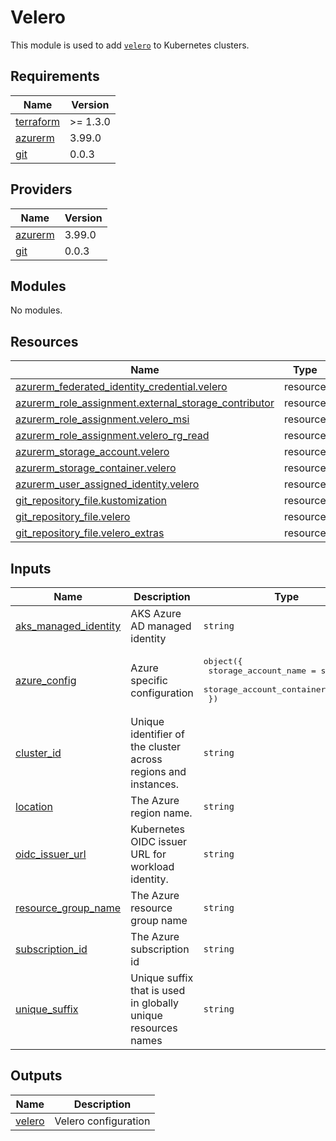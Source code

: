 # Velero

This module is used to add [`velero`](https://github.com/vmware-tanzu/velero) to Kubernetes clusters.

## Requirements

| Name | Version |
|------|---------|
| <a name="requirement_terraform"></a> [terraform](#requirement\_terraform) | >= 1.3.0 |
| <a name="requirement_azurerm"></a> [azurerm](#requirement\_azurerm) | 3.99.0 |
| <a name="requirement_git"></a> [git](#requirement\_git) | 0.0.3 |

## Providers

| Name | Version |
|------|---------|
| <a name="provider_azurerm"></a> [azurerm](#provider\_azurerm) | 3.99.0 |
| <a name="provider_git"></a> [git](#provider\_git) | 0.0.3 |

## Modules

No modules.

## Resources

| Name | Type |
|------|------|
| [azurerm_federated_identity_credential.velero](https://registry.terraform.io/providers/hashicorp/azurerm/3.99.0/docs/resources/federated_identity_credential) | resource |
| [azurerm_role_assignment.external_storage_contributor](https://registry.terraform.io/providers/hashicorp/azurerm/3.99.0/docs/resources/role_assignment) | resource |
| [azurerm_role_assignment.velero_msi](https://registry.terraform.io/providers/hashicorp/azurerm/3.99.0/docs/resources/role_assignment) | resource |
| [azurerm_role_assignment.velero_rg_read](https://registry.terraform.io/providers/hashicorp/azurerm/3.99.0/docs/resources/role_assignment) | resource |
| [azurerm_storage_account.velero](https://registry.terraform.io/providers/hashicorp/azurerm/3.99.0/docs/resources/storage_account) | resource |
| [azurerm_storage_container.velero](https://registry.terraform.io/providers/hashicorp/azurerm/3.99.0/docs/resources/storage_container) | resource |
| [azurerm_user_assigned_identity.velero](https://registry.terraform.io/providers/hashicorp/azurerm/3.99.0/docs/resources/user_assigned_identity) | resource |
| [git_repository_file.kustomization](https://registry.terraform.io/providers/xenitab/git/0.0.3/docs/resources/repository_file) | resource |
| [git_repository_file.velero](https://registry.terraform.io/providers/xenitab/git/0.0.3/docs/resources/repository_file) | resource |
| [git_repository_file.velero_extras](https://registry.terraform.io/providers/xenitab/git/0.0.3/docs/resources/repository_file) | resource |

## Inputs

| Name | Description | Type | Default | Required |
|------|-------------|------|---------|:--------:|
| <a name="input_aks_managed_identity"></a> [aks\_managed\_identity](#input\_aks\_managed\_identity) | AKS Azure AD managed identity | `string` | n/a | yes |
| <a name="input_azure_config"></a> [azure\_config](#input\_azure\_config) | Azure specific configuration | <pre>object({<br>    storage_account_name      = string,<br>    storage_account_container = string<br>  })</pre> | <pre>{<br>  "storage_account_container": "",<br>  "storage_account_name": ""<br>}</pre> | no |
| <a name="input_cluster_id"></a> [cluster\_id](#input\_cluster\_id) | Unique identifier of the cluster across regions and instances. | `string` | n/a | yes |
| <a name="input_location"></a> [location](#input\_location) | The Azure region name. | `string` | n/a | yes |
| <a name="input_oidc_issuer_url"></a> [oidc\_issuer\_url](#input\_oidc\_issuer\_url) | Kubernetes OIDC issuer URL for workload identity. | `string` | n/a | yes |
| <a name="input_resource_group_name"></a> [resource\_group\_name](#input\_resource\_group\_name) | The Azure resource group name | `string` | n/a | yes |
| <a name="input_subscription_id"></a> [subscription\_id](#input\_subscription\_id) | The Azure subscription id | `string` | n/a | yes |
| <a name="input_unique_suffix"></a> [unique\_suffix](#input\_unique\_suffix) | Unique suffix that is used in globally unique resources names | `string` | `""` | no |

## Outputs

| Name | Description |
|------|-------------|
| <a name="output_velero"></a> [velero](#output\_velero) | Velero configuration |
